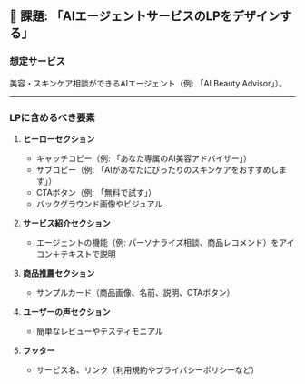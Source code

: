 ## 🎯 課題: 「AIエージェントサービスのLPをデザインする」

### 想定サービス

美容・スキンケア相談ができるAIエージェント（例: 「AI Beauty Advisor」）。

---

### LPに含めるべき要素

1. **ヒーローセクション**

   * キャッチコピー（例: 「あなた専属のAI美容アドバイザー」）
   * サブコピー（例: 「AIがあなたにぴったりのスキンケアをおすすめします」）
   * CTAボタン（例: 「無料で試す」）
   * バックグラウンド画像やビジュアル

2. **サービス紹介セクション**

   * エージェントの機能（例: パーソナライズ相談、商品レコメンド）をアイコン＋テキストで説明

3. **商品推薦セクション**

   * サンプルカード（商品画像、名前、説明、CTAボタン）

4. **ユーザーの声セクション**

   * 簡単なレビューやテスティモニアル

5. **フッター**

   * サービス名、リンク（利用規約やプライバシーポリシーなど）
